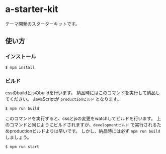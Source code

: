 # a-starter-kit

テーマ開発のスターターキットです。

## 使い方

### インストール

```
$ npm install
```

### ビルド

cssのbuildとjsのbuildを行います。
納品時にはこのコマンドを実行して納品してください。
JavaScriptが `productionビルド` となります。

```
$ npm run build
```

このコマンドを実行すると、cssとjsの変更をwatchしてビルドを行います。
上のコマンドと同じようにビルドされますが、`developmentビルド` で実行されるためproductionビルドよりは早いです。
しかし、納品時には必ず `npm run build` しましょう。

```
$ npm run start
```
